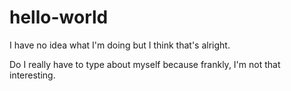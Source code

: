 # hello-world
I have no idea what I'm doing but I think that's alright.

Do I really have to type about myself because frankly, I'm not that interesting.
